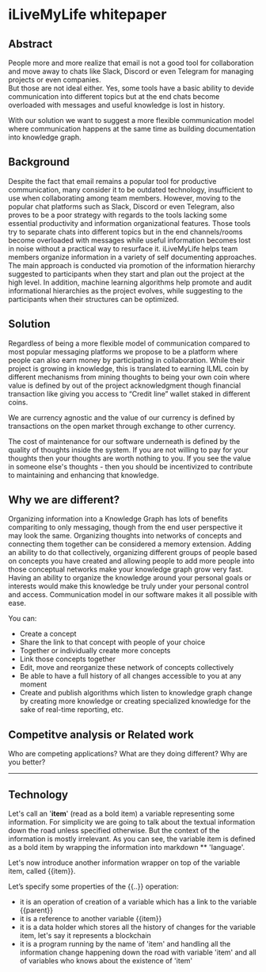 # iLiveMyLife whitepaper

## Abstract

People more and more realize that email is not a good tool for collaboration and move away to chats like Slack, Discord or even Telegram for managing projects or even companies.  
But those are not ideal either. Yes, some tools have a basic ability to devide communication into different topics but at the end chats become overloaded with messages and useful knowledge is lost in history.

With our solution we want to suggest a more flexible communication model where communication happens at the same time as building documentation into knowledge graph.

## Background

Despite the fact that email remains a popular tool for productive communication, many consider it to be outdated technology, insufficient to use when collaborating among team members. However, moving to the popular chat platforms such as Slack, Discord or even Telegram, also proves to be a poor strategy with regards to the tools lacking some essential productivity and information organizational features. Those tools try to separate chats into different topics but in the end channels/rooms become overloaded with messages while useful information becomes lost in noise without a practical way to resurface it. 
iLiveMyLife helps team members organize information in a variety of self documenting approaches. The main approach is conducted via promotion of the information hierarchy suggested to participants when they start and plan out the project at the high level. In addition, machine learning algorithms help promote and audit informational hierarchies as the project evolves, while suggesting to the participants when their structures can be optimized.

## Solution
Regardless of being a more flexible model of communication compared to most popular messaging platforms we propose to be a platform where people can also earn money by participating in collaboration. While their project is growing in knowledge, this is translated to earning ILML coin by different mechanisms from mining thoughts to being your own coin where value is defined by out of the project acknowledgment though financial transaction like giving you access to “Credit line” wallet staked in different coins.

We are currency agnostic and the value of our currency is defined by transactions on the open market through exchange to other currency. 

The cost of maintenance for our software underneath is defined by the quality of thoughts inside the system. If you are not willing to pay for your thoughts then your thoughts are worth nothing to you. If you see the value in someone else's thoughts - then you should be incentivized to contribute to maintaining and enhancing that knowledge. 


## Why we are different?
Organizing information into a Knowledge Graph has lots of benefits compariting to only messaging, though from the end user perspective it may look the same. 
Organizing thoughts into networks of concepts and connecting them together can be considered a memory extension.
Adding an ability to do that collectively, organizing different groups of people based on concepts you have created and allowing people to add more people into those conceptual networks make your knowledge graph grow very fast. 
Having an ability to organize the knowledge around your personal goals or interests would make this knowledge be truly under your personal control and access.
Communication model in our software makes it all possible with ease. 

You can: 
* Create a concept 
* Share the link to that concept with people of your choice
* Together or individually create more concepts
* Link those concepts together
* Edit, move and reorganize these network of concepts collectively
* Be able to have a full history of all changes accessible to you at any moment
* Create and publish algorithms which listen to knowledge graph change by creating more knowledge or creating specialized knowledge for the sake of real-time reporting, etc.
 

## Competitve analysis or Related work

Who are competing applications? What are they doing different? Why are you better?


---------------
## Technology 

Let's call an '**item**' (read as a bold item) a variable representing some information. For simplicity we are going to talk about the textual information down the road unless specified otherwise. But the context of the information is mostly irrelevant.
As you can see, the variable item is defined as a bold item by wrapping the information into markdown ** 'language'.

Let's now introduce another information wrapper on top of the variable item, called {{item}}.

Let’s specify some properties of the {{..}} operation:
* it is an operation of creation of a variable which has a link to the variable {{parent}}
* it is a reference to another variable {{item}}
* it is a data holder which stores all the history of changes for the variable item, let's say it represents a blockchain
* it is a program running by the name of 'item' and handling all the information change happening down the road with variable 'item' and all of variables who knows about the existence of 'item'

